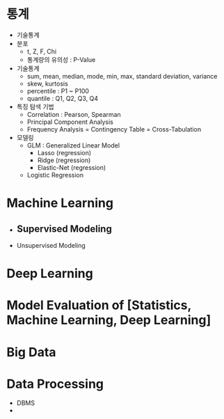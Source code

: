 
# 통계
- 기술통계
- 분포
  - t, Z, F, Chi
  - 통계량의 유의성 : P-Value
- 기술통계
  - sum, mean, median, mode, min, max, standard deviation, variance
  - skew, kurtosis
  - percentile : P1 ~ P100 
  - quantile : Q1, Q2, Q3, Q4
- 특징 탐색 기법
  - Correlation : Pearson, Spearman
  - Principal Component Analysis
  - Frequency Analysis = Contingency Table = Cross-Tabulation
- 모델링
  - GLM : Generalized Linear Model
    - Lasso (regression)
    - Ridge (regression)
    - Elastic-Net (regression)
  - Logistic Regression
# Machine Learning
- Supervised Modeling
  - 
- Unsupervised Modeling
# Deep Learning

# Model Evaluation of [Statistics, Machine Learning, Deep Learning]


# Big Data

# Data Processing
- DBMS 
- 

